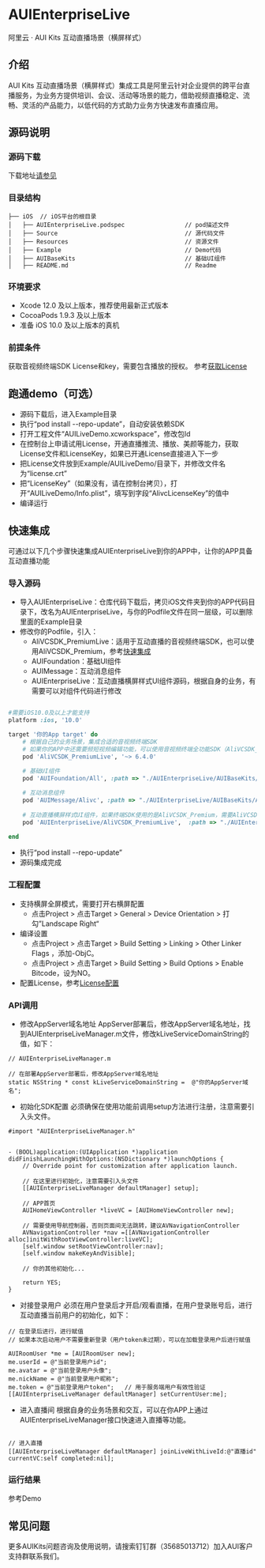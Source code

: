 # AUIEnterpriseLive
阿里云 · AUI Kits 互动直播场景（横屏样式）

## 介绍
AUI Kits 互动直播场景（横屏样式）集成工具是阿里云针对企业提供的跨平台直播服务，为业务方提供培训、会议、活动等场景的能力，借助视频直播稳定、流畅、灵活的产品能力，以低代码的方式助力业务方快速发布直播应用。

## 源码说明

### 源码下载
下载地址[请参见](https://github.com/MediaBox-AUIKits/AUIEnterpriseLive/tree/main/iOS)

### 目录结构
```
├── iOS  // iOS平台的根目录
│   ├── AUIEnterpriseLive.podspec                 // pod描述文件
│   ├── Source                                    // 源代码文件
│   ├── Resources                                 // 资源文件
│   ├── Example                                   // Demo代码
│   ├── AUIBaseKits                               // 基础UI组件   
│   ├── README.md                                 // Readme   

```

### 环境要求
- Xcode 12.0 及以上版本，推荐使用最新正式版本
- CocoaPods 1.9.3 及以上版本
- 准备 iOS 10.0 及以上版本的真机

### 前提条件
获取音视频终端SDK License和key，需要包含播放的授权。
参考[获取License](https://help.aliyun.com/document_detail/438207.html)


## 跑通demo（可选）

- 源码下载后，进入Example目录
- 执行“pod install  --repo-update”，自动安装依赖SDK
- 打开工程文件“AUILiveDemo.xcworkspace”，修改包Id
- 在控制台上申请试用License，开通直播推流、播放、美颜等能力，获取License文件和LicenseKey，如果已开通License直接进入下一步
- 把License文件放到Example/AUILiveDemo/目录下，并修改文件名为“license.crt”
- 把“LicenseKey”（如果没有，请在控制台拷贝），打开“AUILiveDemo/Info.plist”，填写到字段“AlivcLicenseKey”的值中
- 编译运行


## 快速集成
可通过以下几个步骤快速集成AUIEnterpriseLive到你的APP中，让你的APP具备互动直播功能

### 导入源码
- 导入AUIEnterpriseLive：仓库代码下载后，拷贝iOS文件夹到你的APP代码目录下，改名为AUIEnterpriseLive，与你的Podfile文件在同一层级，可以删除里面的Example目录
- 修改你的Podfile，引入：
  - AliVCSDK_PremiumLive：适用于互动直播的音视频终端SDK，也可以使用AliVCSDK_Premium，参考[快速集成](https://help.aliyun.com/document_detail/2412571.html)
  - AUIFoundation：基础UI组件
  - AUIMessage：互动消息组件
  - AUIEnterpriseLive：互动直播横屏样式UI组件源码，根据自身的业务，有需要可以对组件代码进行修改
```ruby

#需要iOS10.0及以上才能支持
platform :ios, '10.0'

target '你的App target' do
    # 根据自己的业务场景，集成合适的音视频终端SDK
    # 如果你的APP中还需要频短视频编辑功能，可以使用音视频终端全功能SDK（AliVCSDK_Premium），可以把本文件中的所有AliVCSDK_PremiumLive替换为AliVCSDK_Premium
    pod 'AliVCSDK_PremiumLive', '~> 6.4.0'
    
    # 基础UI组件
    pod 'AUIFoundation/All', :path => "./AUIEnterpriseLive/AUIBaseKits/AUIFoundation/"

    # 互动消息组件
    pod 'AUIMessage/Alivc', :path => "./AUIEnterpriseLive/AUIBaseKits/AUIMessage/"
    
    # 互动直播横屏样式UI组件，如果终端SDK使用的是AliVCSDK_Premium，需要AliVCSDK_PremiumLive替换为AliVCSDK_Premium
    pod 'AUIEnterpriseLive/AliVCSDK_PremiumLive',  :path => "./AUIEnterpriseLive/"

end
```
- 执行“pod install --repo-update”
- 源码集成完成

### 工程配置
- 支持横屏全屏模式，需要打开右横屏配置
  - 点击Project > 点击Target > General > Device Orientation > 打勾”Landscape Right“
- 编译设置
  - 点击Project > 点击Target > Build Setting > Linking > Other Linker Flags ，添加-ObjC。
  - 点击Project > 点击Target > Build Setting > Build Options > Enable Bitcode，设为NO。
- 配置License，参考[License配置](https://help.aliyun.com/document_detail/2391513.html#V7KgU)


### API调用
- 修改AppServer域名地址
AppServer部署后，修改AppServer域名地址，找到AUIEnterpriseLiveManager.m文件，修改kLiveServiceDomainString的值，如下：
```ObjC
// AUIEnterpriseLiveManager.m

// 在部署AppServer部署后，修改AppServer域名地址
static NSString * const kLiveServiceDomainString =  @"你的AppServer域名";
```

- 初始化SDK配置
必须确保在使用功能前调用setup方法进行注册，注意需要引入头文件。
```ObjC
#import "AUIEnterpriseLiveManager.h"


- (BOOL)application:(UIApplication *)application didFinishLaunchingWithOptions:(NSDictionary *)launchOptions {
    // Override point for customization after application launch.

    // 在这里进行初始化，注意需要引入头文件
    [[AUIEnterpriseLiveManager defaultManager] setup];

    // APP首页
    AUIHomeViewController *liveVC = [AUIHomeViewController new];

    // 需要使用导航控制器，否则页面间无法跳转，建议AVNavigationController
    AVNavigationController *nav =[[AVNavigationController alloc]initWithRootViewController:liveVC];
    [self.window setRootViewController:nav];
    [self.window makeKeyAndVisible];

    // 你的其他初始化...
    
    return YES;
}
```

- 对接登录用户
必须在用户登录后才开启/观看直播，在用户登录账号后，进行互动直播当前用户的初始化，如下：
``` ObjC
// 在登录后进行，进行赋值
// 如果本次启动用户不需要重新登录（用户token未过期），可以在加载登录用户后进行赋值

AUIRoomUser *me = [AUIRoomUser new];
me.userId = @"当前登录用户id";
me.avatar = @"当前登录用户头像";
me.nickName = @"当前登录用户昵称";
me.token = @"当前登录用户token";   // 用于服务端用户有效性验证
[[AUIEnterpriseLiveManager defaultManager] setCurrentUser:me];

```

- 进入直播间
根据自身的业务场景和交互，可以在你APP上通过AUIEnterpriseLiveManager接口快速进入直播等功能。
``` ObjC

// 进入直播
[[AUIEnterpriseLiveManager defaultManager] joinLiveWithLiveId:@"直播id" currentVC:self completed:nil];

```

### 运行结果
参考Demo

## 常见问题
更多AUIKits问题咨询及使用说明，请搜索钉钉群（35685013712）加入AUI客户支持群联系我们。
